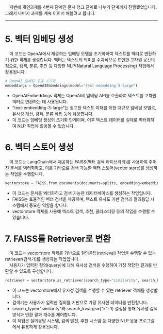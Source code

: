 &emsp;저번에 개인과제를 4번째 단계인 문서 청크 단계로 나누기 단계까지 진행했었습니다. 그래서 나머지 과제를 계속 이어서 해볼려고 합니다.   

---

# 5. 벡터 임베딩 생성
&emsp;이 코드는 OpenAI에서 제공하는 임베딩 모델을 초기화하여 텍스트를 벡터로 변환하기 위한 객체를 생성합니다. 벡터는 텍스트의 의미를 수치적으로 표현한 고차원 공간의 점으로, 검색, 분류, 추천 등 다양한 NLP(Natural Language Processing) 작업에서 활용됩니다.   
```python
# OpenAI 임베딩 모델 초기화
embeddings = OpenAIEmbeddings(model="text-embedding-3-large")
```   
- OpenAIEmbeddings 객체는 OpenAI의 임베딩 API를 호출하여 텍스트를 고차원 벡터로 변환하는 데 사용됩니다.
- "text-embedding-3-large"는 정교한 텍스트 이해를 위한 대규모 임베딩 모델로, 유사성 계산, 검색, 분류 작업 등에 유용합니다.
- 이 코드는 임베딩 생성의 초기화 단계이며, 이후 텍스트 데이터를 실제로 벡터화하여 NLP 작업에 활용할 수 있습니다.   

# 6. 벡터 스토어 생성
&emsp;이 코드는 LangChain에서 제공하는 FAISS(벡터 검색 라이브러리)를 사용하여 주어진 문서를 벡터화하고, 이를 기반으로 검색 가능한 벡터 스토어(vector store)를 생성하는 작업을 수행합니다.   
```python
vectorstore = FAISS.from_documents(documents=splits, embedding=embeddings)
```   
- 이 코드는 문서를 벡터화하고 검색 가능한 데이터베이스를 생성하는 작업입니다.
- FAISS는 효율적인 벡터 검색을 제공하며, 텍스트 유사도 기반 검색과 질의응답 시스템에서 중요한 역할을 합니다.
- vectorstore 객체를 사용해 텍스트 검색, 추천, 클러스터링 등의 작업을 수행할 수 있습니다.   

# 7. FAISS를 Retriever로 변환
&emsp;이 코드는 vectorstore 객체를 기반으로 질의응답(retrieval) 작업을 수행할 수 있는 retriever(검색기)를 생성하는 작업입니다.    
&emsp;사용자가 입력한 질의(query)에 대해 유사성 검색을 수행하여 가장 적합한 결과를 반환할 수 있도록 구성합니다.   
```python
retriever = vectorstore.as_retriever(search_type="similarity", search_kwargs={"k": 1})
```   
- 이 코드는 vectorstore에서 유사성 검색을 수행할 수 있는 retriever 객체를 생성합니다.
- 검색기는 사용자가 입력한 질의를 기반으로 가장 유사한 데이터를 반환합니다.
- search_type="similarity"와 search_kwargs={"k": 1} 설정을 통해 유사성 검색 방식과 반환 결과 개수를 제어합니다.
- 이 작업은 질의응답 시스템, 검색 엔진, 추천 시스템 등 다양한 NLP 응용 프로그램에서 유용하게 활용됩니다.